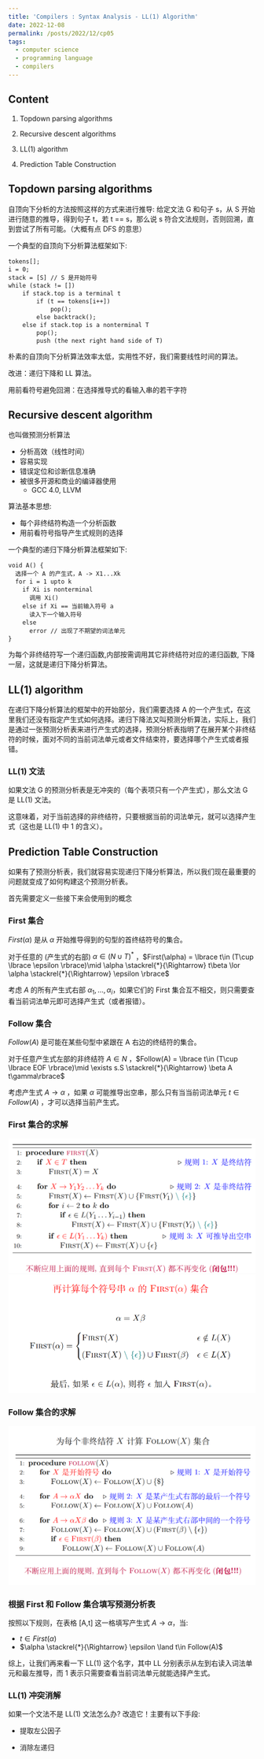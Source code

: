 ```yaml
---
title: 'Compilers : Syntax Analysis - LL(1) Algorithm'
date: 2022-12-08
permalink: /posts/2022/12/cp05
tags:
  - computer science
  - programming language
  - compilers
---
```


## Content

1. Topdown parsing algorithms

2. Recursive descent algorithms

3. LL(1) algorithm

4. Prediction Table Construction

## Topdown parsing algorithms

自顶向下分析的方法按照这样的方式来进行推导: 给定文法 G 和句子 s，从 S 开始进行随意的推导，得到句子 t，若 t == s，那么说 s 符合文法规则，否则回溯，直到尝试了所有可能。（大概有点 DFS 的意思）

一个典型的自顶向下分析算法框架如下:
```
tokens[];
i = 0;
stack = [S] // S 是开始符号
while (stack != []) 
	if stack.top is a terminal t
		if (t == tokens[i++])
			pop();
		else backtrack();
	else if stack.top is a nonterminal T
		pop();
		push (the next right hand side of T)
```

朴素的自顶向下分析算法效率太低，实用性不好，我们需要线性时间的算法。

改进：递归下降和 LL 算法。

用前看符号避免回溯：在选择推导式的看输入串的若干字符

## Recursive descent algorithm

也叫做预测分析算法

- 分析高效（线性时间）
- 容易实现
- 错误定位和诊断信息准确
- 被很多开源和商业的编译器使用
  - GCC 4.0, LLVM

算法基本思想:

- 每个非终结符构造一个分析函数
- 用前看符号指导产生式规则的选择

一个典型的递归下降分析算法框架如下:

```
void A() {
  选择一个 A 的产生式，A -> X1...Xk
  for i = 1 upto k
    if Xi is nonterminal
      调用 Xi()
    else if Xi == 当前输入符号 a
      读入下一个输入符号
    else
      error // 出现了不期望的词法单元
}
```
为每个非终结符写一个递归函数,内部按需调用其它非终结符对应的递归函数, 下降一层，这就是递归下降分析算法。

## LL(1) algorithm

在递归下降分析算法的框架中的开始部分，我们需要选择 A 的一个产生式，在这里我们还没有指定产生式如何选择。递归下降法又叫预测分析算法，实际上，我们是通过一张预测分析表来进行产生式的选择，预测分析表指明了在展开某个非终结符的时候，面对不同的当前词法单元或者文件结束符，要选择哪个产生式或者报错。

### LL(1) 文法

如果文法 G 的预测分析表是无冲突的（每个表项只有一个产生式），那么文法 G 是 LL(1) 文法。

这意味着，对于当前选择的非终结符，只要根据当前的词法单元，就可以选择产生式（这也是 LL(1) 中 1 的含义）。

## Prediction Table Construction

如果有了预测分析表，我们就容易实现递归下降分析算法，所以我们现在最重要的问题就变成了如何构建这个预测分析表。

首先需要定义一些接下来会使用到的概念

### First 集合

$First(\alpha)$ 是从 $\alpha$ 开始推导得到的句型的首终结符号的集合。

对于任意的 (产生式的右部) $\alpha \in (N\cup T)^{*}$ ，$First(\alpha) = \lbrace t\in (T\cup \lbrace \epsilon \rbrace)\mid \alpha \stackrel{*}{\Rightarrow} t\beta \lor \alpha \stackrel{*}{\Rightarrow} \epsilon \rbrace$

考虑 $A$ 的所有产生式右部 $\alpha_1, ..., \alpha_i$，如果它们的 First 集合互不相交，则只需要查看当前词法单元即可选择产生式（或者报错）。

### Follow 集合

$Follow(A)$ 是可能在某些句型中紧跟在 A 右边的终结符的集合。

对于任意产生式左部的非终结符 $A\in N$ ，$Follow(A) = \lbrace t\in (T\cup \lbrace EOF \rbrace)\mid  \exists s.S \stackrel{*}{\Rightarrow} \beta A t\gamma\rbrace$

考虑产生式 $A \to \alpha$ ，如果 $\alpha$ 可能推导出空串，那么只有当当前词法单元 $t\in Follow(A)$ ，才可以选择当前产生式。


### First 集合的求解
![](https://github.com/SUNLIFAN/images/blob/main/post/cp051.png?raw=true)
![](https://github.com/SUNLIFAN/images/blob/main/post/cp052.png?raw=true)
### Follow 集合的求解

![](https://github.com/SUNLIFAN/images/blob/main/post/cp053.png?raw=true)

### 根据 First 和 Follow 集合填写预测分析表

按照以下规则，在表格 [A,t] 这一格填写产生式 $A \to \alpha$，当:

- $t\in First(\alpha)$
- $\alpha \stackrel{*}{\Rightarrow} \epsilon \land t\in Follow(A)$

综上，让我们再来看一下 LL(1) 这个名字，其中 LL 分别表示从左到右读入词法单元和最左推导，而 1 表示只需要查看当前词法单元就能选择产生式。

### LL(1) 冲突消解

如果一个文法不是 LL(1) 文法怎么办? 改造它！主要有以下手段:

- 提取左公因子

- 消除左递归